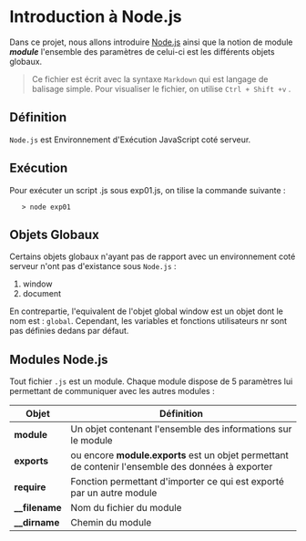 # Introduction à Node.js
Dans ce projet, nous allons introduire [Node.js](http://node.js.org) ainsi que la notion de module ***module*** l'ensemble des 
paramètres de celui-ci est les différents objets globaux.

> Ce fichier est écrit avec la syntaxe `Markdown` qui est langage de balisage simple. Pour visualiser le fichier, on utilise `Ctrl + Shift +v` .

## Définition 
`Node.js` est Environnement d'Exécution JavaScript coté serveur.

## Exécution 
Pour exécuter un script .js sous exp01.js, on tilise la commande suivante :
 ```
    > node exp01 
  ```

## Objets Globaux
Certains objets globaux n'ayant pas de rapport avec un environnement coté serveur n'ont pas d'existance sous `Node.js` :
1. window
1. document 

En contrepartie, l'equivalent de l'objet global window est un objet dont le nom est : `global`. Cependant, les variables et fonctions utilisateurs nr sont pas définies dedans par défaut.

## Modules Node.js
Tout fichier `.js` est un module. Chaque module dispose de 5 paramètres lui permettant de communiquer avec les autres modules :

| Objet | Définition |
| ----- | ---------- |
|**module**  | Un objet contenant l'ensemble des informations sur le module |
|**exports** | ou encore **module.exports** est un objet permettant de contenir l'ensemble des données à exporter |
|**require** | Fonction permettant d'importer ce qui est exporté par un autre module |
|**__filename** | Nom du fichier du module |
|**__dirname** | Chemin du module |
